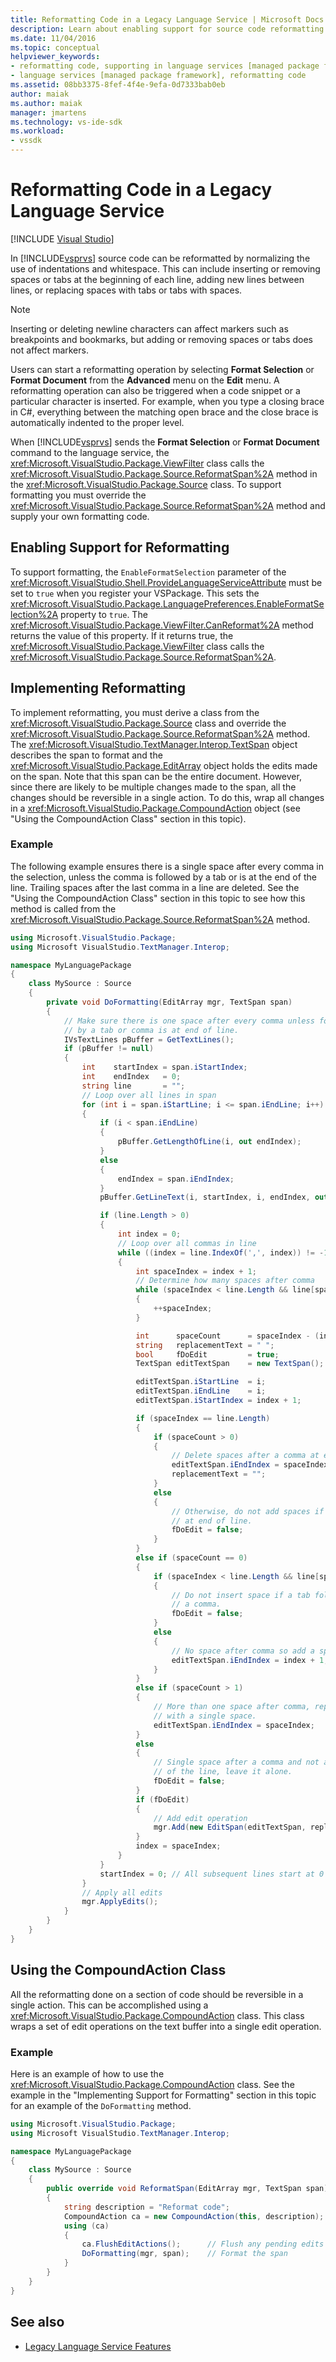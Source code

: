 ```yaml
---
title: Reformatting Code in a Legacy Language Service | Microsoft Docs
description: Learn about enabling support for source code reformatting for a Visual Studio legacy language service.
ms.date: 11/04/2016
ms.topic: conceptual
helpviewer_keywords:
- reformatting code, supporting in language services [managed package framework]
- language services [managed package framework], reformatting code
ms.assetid: 08bb3375-8fef-4f4e-9efa-0d7333bab0eb
author: maiak
ms.author: maiak
manager: jmartens
ms.technology: vs-ide-sdk
ms.workload:
- vssdk
---
```

# Reformatting Code in a Legacy Language Service

 [!INCLUDE [Visual Studio](~/includes/applies-to-version/vs-windows-only.md)]

In [!INCLUDE[vsprvs](../../code-quality/includes/vsprvs_md.md)] source code can be reformatted by normalizing the use of indentations and whitespace. This can include inserting or removing spaces or tabs at the beginning of each line, adding new lines between lines, or replacing spaces with tabs or tabs with spaces.

> [!NOTE]
> Inserting or deleting newline characters can affect markers such as breakpoints and bookmarks, but adding or removing spaces or tabs does not affect markers.

Users can start a reformatting operation by selecting **Format Selection** or **Format Document** from the **Advanced** menu on the **Edit** menu. A reformatting operation can also be triggered when a code snippet or a particular character is inserted. For example, when you type a closing brace in C#, everything between the matching open brace and the close brace is automatically indented to the proper level.

When [!INCLUDE[vsprvs](../../code-quality/includes/vsprvs_md.md)] sends the **Format Selection** or **Format Document** command to the language service, the <xref:Microsoft.VisualStudio.Package.ViewFilter> class calls the <xref:Microsoft.VisualStudio.Package.Source.ReformatSpan%2A> method in the <xref:Microsoft.VisualStudio.Package.Source> class. To support formatting you must override the <xref:Microsoft.VisualStudio.Package.Source.ReformatSpan%2A> method and supply your own formatting code.

## Enabling Support for Reformatting

To support formatting, the `EnableFormatSelection` parameter of the <xref:Microsoft.VisualStudio.Shell.ProvideLanguageServiceAttribute> must be set to `true` when you register your VSPackage. This sets the <xref:Microsoft.VisualStudio.Package.LanguagePreferences.EnableFormatSelection%2A> property to `true`. The <xref:Microsoft.VisualStudio.Package.ViewFilter.CanReformat%2A> method returns the value of this property. If it returns true, the <xref:Microsoft.VisualStudio.Package.ViewFilter> class calls the <xref:Microsoft.VisualStudio.Package.Source.ReformatSpan%2A>.

## Implementing Reformatting

To implement reformatting, you must derive a class from the <xref:Microsoft.VisualStudio.Package.Source> class and override the <xref:Microsoft.VisualStudio.Package.Source.ReformatSpan%2A> method. The <xref:Microsoft.VisualStudio.TextManager.Interop.TextSpan> object describes the span to format and the <xref:Microsoft.VisualStudio.Package.EditArray> object holds the edits made on the span. Note that this span can be the entire document. However, since there are likely to be multiple changes made to the span, all the changes should be reversible in a single action. To do this, wrap all changes in a <xref:Microsoft.VisualStudio.Package.CompoundAction> object (see "Using the CompoundAction Class" section in this topic).

### Example

The following example ensures there is a single space after every comma in the selection, unless the comma is followed by a tab or is at the end of the line. Trailing spaces after the last comma in a line are deleted. See the "Using the CompoundAction Class" section in this topic to see how this method is called from the <xref:Microsoft.VisualStudio.Package.Source.ReformatSpan%2A> method.

```csharp
using Microsoft.VisualStudio.Package;
using Microsoft VisualStudio.TextManager.Interop;

namespace MyLanguagePackage
{
    class MySource : Source
    {
        private void DoFormatting(EditArray mgr, TextSpan span)
        {
            // Make sure there is one space after every comma unless followed
            // by a tab or comma is at end of line.
            IVsTextLines pBuffer = GetTextLines();
            if (pBuffer != null)
            {
                int    startIndex = span.iStartIndex;
                int    endIndex   = 0;
                string line       = "";
                // Loop over all lines in span
                for (int i = span.iStartLine; i <= span.iEndLine; i++)
                {
                    if (i < span.iEndLine)
                    {
                        pBuffer.GetLengthOfLine(i, out endIndex);
                    }
                    else
                    {
                        endIndex = span.iEndIndex;
                    }
                    pBuffer.GetLineText(i, startIndex, i, endIndex, out line);

                    if (line.Length > 0)
                    {
                        int index = 0;
                        // Loop over all commas in line
                        while ((index = line.IndexOf(',', index)) != -1)
                        {
                            int spaceIndex = index + 1;
                            // Determine how many spaces after comma
                            while (spaceIndex < line.Length && line[spaceIndex] == ' ')
                            {
                                ++spaceIndex;
                            }

                            int      spaceCount      = spaceIndex - (index + 1);
                            string   replacementText = " ";
                            bool     fDoEdit         = true;
                            TextSpan editTextSpan    = new TextSpan();

                            editTextSpan.iStartLine  = i;
                            editTextSpan.iEndLine    = i;
                            editTextSpan.iStartIndex = index + 1;

                            if (spaceIndex == line.Length)
                            {
                                if (spaceCount > 0)
                                {
                                    // Delete spaces after a comma at end of line
                                    editTextSpan.iEndIndex = spaceIndex;
                                    replacementText = "";
                                }
                                else
                                {
                                    // Otherwise, do not add spaces if comma is
                                    // at end of line.
                                    fDoEdit = false;
                                }
                            }
                            else if (spaceCount == 0)
                            {
                                if (spaceIndex < line.Length && line[spaceIndex] == '\t')
                                {
                                    // Do not insert space if a tab follows
                                    // a comma.
                                    fDoEdit = false;
                                }
                                else
                                {
                                    // No space after comma so add a space.
                                    editTextSpan.iEndIndex = index + 1;
                                }
                            }
                            else if (spaceCount > 1)
                            {
                                // More than one space after comma, replace
                                // with a single space.
                                editTextSpan.iEndIndex = spaceIndex;
                            }
                            else
                            {
                                // Single space after a comma and not at end
                                // of the line, leave it alone.
                                fDoEdit = false;
                            }
                            if (fDoEdit)
                            {
                                // Add edit operation
                                mgr.Add(new EditSpan(editTextSpan, replacementText));
                            }
                            index = spaceIndex;
                        }
                    }
                    startIndex = 0; // All subsequent lines start at 0
                }
                // Apply all edits
                mgr.ApplyEdits();
            }
        }
    }
}
```

## Using the CompoundAction Class

All the reformatting done on a section of code should be reversible in a single action. This can be accomplished using a <xref:Microsoft.VisualStudio.Package.CompoundAction> class. This class wraps a set of edit operations on the text buffer into a single edit operation.

### Example

Here is an example of how to use the <xref:Microsoft.VisualStudio.Package.CompoundAction> class. See the example in the "Implementing Support for Formatting" section in this topic for an example of the `DoFormatting` method.

```csharp
using Microsoft.VisualStudio.Package;
using Microsoft VisualStudio.TextManager.Interop;

namespace MyLanguagePackage
{
    class MySource : Source
    {
        public override void ReformatSpan(EditArray mgr, TextSpan span)
        {
            string description = "Reformat code";
            CompoundAction ca = new CompoundAction(this, description);
            using (ca)
            {
                ca.FlushEditActions();      // Flush any pending edits
                DoFormatting(mgr, span);    // Format the span
            }
        }
    }
}
```

## See also

- [Legacy Language Service Features](legacy-language-service-features1.md)
